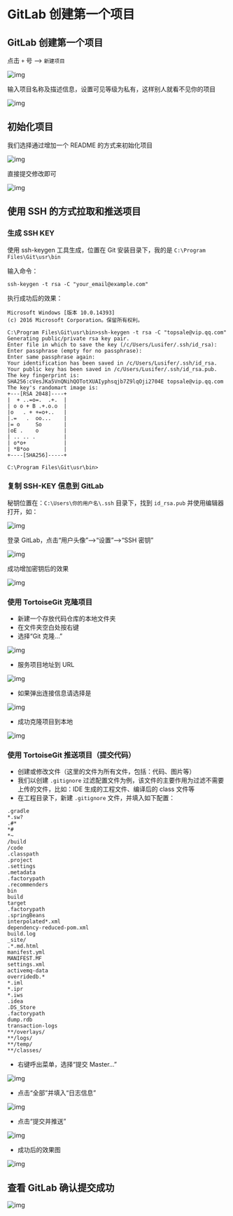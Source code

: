 # GitLab 创建第一个项目

## GitLab 创建第一个项目

点击 `+` 号 --> `新建项目`

![img](./assets/Lusifer1511800438.png)

输入项目名称及描述信息，设置可见等级为私有，这样别人就看不见你的项目

![img](./assets/Lusifer1511800627.png)

## 初始化项目

我们选择通过增加一个 README 的方式来初始化项目

![img](./assets/Lusifer1511800836.png)

直接提交修改即可

![img](./assets/Lusifer1511800904.png)

## 使用 SSH 的方式拉取和推送项目

### 生成 SSH KEY

使用 ssh-keygen 工具生成，位置在 Git 安装目录下，我的是 `C:\Program Files\Git\usr\bin`

输入命令：

```
ssh-keygen -t rsa -C "your_email@example.com"
```

执行成功后的效果：

```
Microsoft Windows [版本 10.0.14393]
(c) 2016 Microsoft Corporation。保留所有权利。

C:\Program Files\Git\usr\bin>ssh-keygen -t rsa -C "topsale@vip.qq.com"
Generating public/private rsa key pair.
Enter file in which to save the key (/c/Users/Lusifer/.ssh/id_rsa):
Enter passphrase (empty for no passphrase):
Enter same passphrase again:
Your identification has been saved in /c/Users/Lusifer/.ssh/id_rsa.
Your public key has been saved in /c/Users/Lusifer/.ssh/id_rsa.pub.
The key fingerprint is:
SHA256:cVesJKa5VnQNihQOTotXUAIyphsqjb7Z9lqOji2704E topsale@vip.qq.com
The key's randomart image is:
+---[RSA 2048]----+
|  + ..=o=.  .+.  |
| o o + B .+.o.o  |
|o   . + +=o+..   |
|.=   .  oo...    |
|= o     So       |
|oE .    o        |
| .. .. .         |
| o*o+            |
| *B*oo           |
+----[SHA256]-----+

C:\Program Files\Git\usr\bin>
```

### 复制 SSH-KEY 信息到 GitLab

秘钥位置在：`C:\Users\你的用户名\.ssh` 目录下，找到 `id_rsa.pub` 并使用编辑器打开，如：

![img](./assets/Lusifer1511801618.png)

登录 GitLab，点击“用户头像”-->“设置”-->“SSH 密钥”

![img](./assets/Lusifer1511801730.png)

成功增加密钥后的效果

![img](./assets/Lusifer1511801884.png)

### 使用 TortoiseGit 克隆项目

- 新建一个存放代码仓库的本地文件夹
- 在文件夹空白处按右键
- 选择“Git 克隆...”

![img](./assets/Lusifer1511802101.png)

- 服务项目地址到 URL

![img](./assets/Lusifer1511802242.png)

- 如果弹出连接信息请选择是

![img](./assets/Lusifer1511802354.png)

- 成功克隆项目到本地

![img](./assets/Lusifer1511802402.png)

### 使用 TortoiseGit 推送项目（提交代码）

- 创建或修改文件（这里的文件为所有文件，包括：代码、图片等）
- 我们以创建 `.gitignore` 过滤配置文件为例，该文件的主要作用为过滤不需要上传的文件，比如：IDE 生成的工程文件、编译后的 class 文件等
- 在工程目录下，新建 `.gitignore` 文件，并填入如下配置：

```
.gradle
*.sw?
.#*
*#
*~
/build
/code
.classpath
.project
.settings
.metadata
.factorypath
.recommenders
bin
build
target
.factorypath
.springBeans
interpolated*.xml
dependency-reduced-pom.xml
build.log
_site/
.*.md.html
manifest.yml
MANIFEST.MF
settings.xml
activemq-data
overridedb.*
*.iml
*.ipr
*.iws
.idea
.DS_Store
.factorypath
dump.rdb
transaction-logs
**/overlays/
**/logs/
**/temp/
**/classes/
```

- 右键呼出菜单，选择“提交 Master...”

![img](./assets/Lusifer1511802947.png)

- 点击“全部”并填入“日志信息”

![img](./assets/Lusifer1511803046.png)

- 点击“提交并推送”

![img](./assets/Lusifer1511803174.png)

- 成功后的效果图

![img](./assets/Lusifer1511803209.png)

## 查看 GitLab 确认提交成功

![img](./assets/Lusifer1511803280.png)
